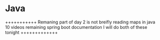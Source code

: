 # Java
+++++++++++
Remaning part of day 2 is 
not breifly reading maps in java 10 videos remaining 
spring boot documentation 
I will do both of these tonight
+++++++++++++